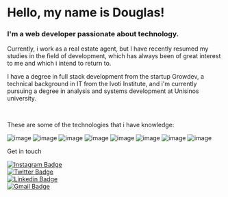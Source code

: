 # Hello, my name is Douglas!

<h3>I'm a web developer passionate about technology.</h3>
<p>Currently, i work as a real estate agent, but I have recently resumed my studies in the field of development, which has always been of great interest to me and which i intend to return to.</p>
<p>I have a degree in full stack development from the startup Growdev, a technical background in IT from the Ivoti Institute, and i'm currently pursuing a degree in analysis and systems development at Unisinos university.</p><br>
<p>These are some of the technologies that i have knowledge:</p>

![image](https://img.shields.io/badge/HTML-171515?style=for-the-badge&logo=html5&logoColor=white)
![image](https://img.shields.io/badge/CSS-171515?&style=for-the-badge&logo=css3&logoColor=white)
![image](https://img.shields.io/badge/Node.js-171515?style=for-the-badge&logo=node.js&logoColor=white)
![image](https://img.shields.io/badge/Material--UI-171515?style=for-the-badge&logo=material-ui&logoColor=white)
![image](https://img.shields.io/badge/Bootstrap-171515?style=for-the-badge&logo=bootstrap&logoColor=white)
![image](https://img.shields.io/badge/Redux-171515?style=for-the-badge&logo=redux&logoColor=white)
![image](https://img.shields.io/badge/React-171515?style=for-the-badge&logo=react&logoColor=61DAFB)
![image](https://img.shields.io/badge/JavaScript-171515?style=for-the-badge&logo=javascript&logoColor=F7DF1E)

<p>Get in touch</p>

[![Instagram Badge](https://img.shields.io/badge/-@douglasdhein-171515f?style=flat-square&labelColor=171515f&logo=instagram&logoColor=white&link=https://instagram.com/douglasdhein)](https://instagram.com/douglasdhein)
<br>
[![Twitter Badge](https://img.shields.io/badge/-@douglasdhein-171515f?style=flat-square&labelColor=171515f&logo=twitter&logoColor=white&link=https://twitter.com/douglasdhein)](https://twitter.com/douglasdhein) 
<br>
[![Linkedin Badge](https://img.shields.io/badge/-Douglas%20Dhein-171515f?style=flat-square&logo=Linkedin&logoColor=white&link=https://www.linkedin.com/in/douglas-dhein-08359227a/)](https://www.linkedin.com/in/douglas-dhein-08359227a/) 
<br>
[![Gmail Badge](https://img.shields.io/badge/-douglaswdhein@gmail.com-171515f?style=flat-square&logo=Gmail&logoColor=white&link=mailto:douglaswdhein@gmail.com)](mailto:douglaswdhein@gmail.com)






